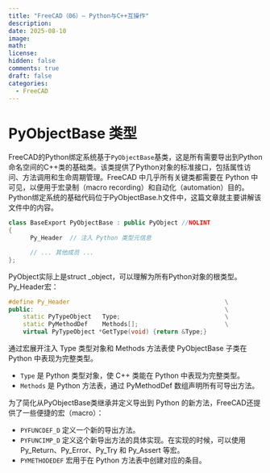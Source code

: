 ```yaml
---
title: "FreeCAD（06）— Python与C++互操作"
description: 
date: 2025-08-10
image: 
math: 
license: 
hidden: false
comments: true
draft: false
categories:
  - FreeCAD
---
```





# PyObjectBase 类型
FreeCAD的Python绑定系统基于`PyObjectBase`基类，这是所有需要导出到Python命名空间的C++类的基础类。该类提供了Python对象的标准接口，包括属性访问、方法调用和生命周期管理。FreeCAD 中几乎所有关键类都需要在 Python 中可见，以便用于宏录制（macro recording）和自动化（automation）目的。   
Python绑定系统的基础代码位于PyObjectBase.h文件中，这篇文章就主要讲解该文件中的内容。          

```cpp
class BaseExport PyObjectBase : public PyObject //NOLINT
{
      Py_Header  // 注入 Python 类型元信息

      // ... 其他成员 ...
};
```
PyObject实际上是struct _object，可以理解为所有Python对象的根类型。         
Py_Header宏：   
```cpp
#define Py_Header                                           \
public:                                                     \
    static PyTypeObject   Type;                             \
    static PyMethodDef    Methods[];                        \
    virtual PyTypeObject *GetType(void) {return &Type;}
```
通过宏展开注入 Type 类型对象和 Methods 方法表使 PyObjectBase 子类在 Python 中表现为完整类型。
- `Type` 是 Python 类型对象，使 C++ 类能在 Python 中表现为完整类型。  
- `Methods` 是 Python 方法表，通过 PyMethodDef 数组声明所有可导出方法。   


为了简化从PyObjectBase类继承并定义导出到 Python 的新方法，FreeCAD还提供了一些便捷的宏（macro）：   
- `PYFUNCDEF_D` 定义一个新的导出方法。  
- `PYFUNCIMP_D` 定义这个新导出方法的具体实现。在实现的时候，可以使用 Py_Return、Py_Error、Py_Try 和 Py_Assert 等宏。  
- `PYMETHODEDEF` 宏用于在 Python 方法表中创建对应的条目。    







